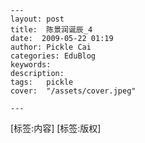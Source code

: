 
    ---
    layout: post  
    title:  陈景润诞辰_4  
    date:  2009-05-22 01:19  
    author: Pickle Cai  
    categories: EduBlog  
    keywords: 
    description:   
    tags:	pickle   
    cover:  "/assets/cover.jpeg"  

    ---  
    
[标签:内容]
 [标签:版权]

